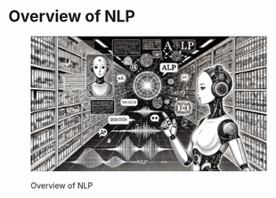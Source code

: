 # Overview of NLP

<div align="left"><figure><img src="../.gitbook/assets/nlp-overview-min.png" alt="" width="563"><figcaption><p>Overview of NLP</p></figcaption></figure></div>

